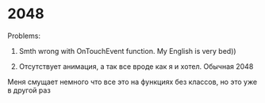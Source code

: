 # 2048
Problems:

1) Smth wrong with OnTouchEvent function.
My English is very bed))

2) Отсутствует анимация, а так все вроде как я и хотел.
Обычная 2048

Меня смущает немного что все это на функциях без классов, но это уже в другой раз
